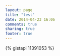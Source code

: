 ```yaml
---
layout: page
title: "test"
date: 2014-04-23 16:06
comments: true
sharing: true
footer: true
---
```


{% gistapi 11391053 %}